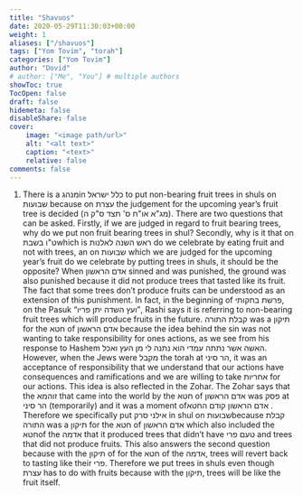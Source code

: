 ```yaml
---
title: "Shavuos"
date: 2020-05-29T11:30:03+00:00
weight: 1
aliases: ["/shavuos"]
tags: ["Yom Tovim", "torah"]
categories: ["Yom Tovim"]
author: "Dovid"
# author: ["Me", "You"] # multiple authors
showToc: true
TocOpen: false
draft: false
hidemeta: false
disableShare: false
cover:
    image: "<image path/url>"
    alt: "<alt text>"
    caption: "<text>"
    relative: false
comments: false
---
```

1) There is a  מנהגin כלל ישראל to put non-bearing fruit trees in shuls on שבועות because on עצרת the judgement for the upcoming year’s fruit tree is decided (מג"א או"ח ס' תצד ס"ק ה). There are two questions that can be asked. Firstly, if we are judged in regard to fruit bearing trees, why do we put non fruit bearing trees in shul? Secondly, why is it that on  ט"ו בשבתwhich is ראש השנה לאלנות do we celebrate by eating fruit and not with trees, an on שבועות which we are judged for the upcoming year’s fruit do we celebrate by putting trees in shuls, it should be the opposite?
When אדם הראשון sinned and was punished, the ground was also punished because it did not produce trees that tasted like its fruit. The fact that some trees don’t produce fruits can be understood as an extension of this punishment. In fact, in the beginning of פרשת בחקותי, on the Pasuk “ועץ השדה יתן פריו”, Rashi says it is referring to non-bearing fruit trees which will produce fruits in the future.
קבלת התורה was a תיקון for the חטא of אדם הראשון because the idea behind the sin was not wanting to take responsibility for ones actions, as we see from his response to Hashem האשה אשר נתתה עמדי הוא נתנה לי מן  העץ ואכל. However, when the Jews were מקבל the torah at הר סיני, it was an acceptance of responsibility that we understand that our actions have consequences and ramifications and we are willing to take אחריות for our actions. This idea is also reflected in the Zohar. The Zohar says that the זוהמא that came into the world by the חטא of אדם הראשון was פסק at הר סיני (temporarily) and it was a moment ofאדם הראשון קודם החטא . Therefore we specifically put אילני סרק in shul on  שבועותbecause קבלת התורה was a תיקון for the חטא of אדם הראשון which also included the  חטאof the אדמה that it produced trees that didn’t have טעם פרי and trees that did not produce fruits. This also answers the second question because with the תיקון of for the חטא of the אדמה, trees will revert back to tasting like their פרי. Therefore we put trees in shuls even though עצרת has to do with fruits because with the תיקון, trees will be like the fruit itself.
